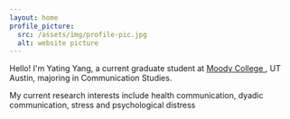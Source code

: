 ```yaml
---
layout: home
profile_picture:
  src: /assets/img/profile-pic.jpg
  alt: website picture
---
```


<p>
  Hello! I'm Yating Yang, a current graduate student at <a href="https://moody.utexas.edu">Moody College </a>, UT Austin, majoring in Communication Studies. 
</p>

<p>
  My current research interests include health communication, dyadic communication, stress and psychological distress
</p>
